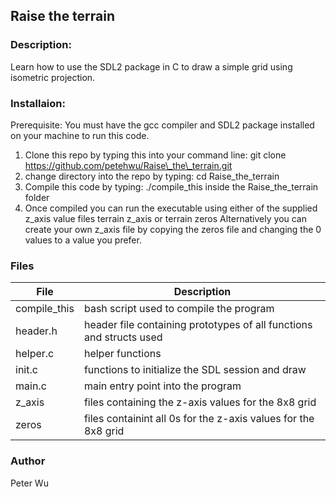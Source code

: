 ## Raise the terrain

### Description:
Learn how to use the SDL2 package in C to 
draw a simple grid using isometric projection.

### Installaion:
Prerequisite: You must have the gcc compiler and SDL2 package installed on your machine to run this code.
1) Clone this repo by typing this into your command line: git clone https://github.com/petehwu/Raise\_the\_terrain.git
2) change directory into the repo by typing: cd Raise\_the\_terrain
3) Compile this code by typing: ./compile\_this inside the Raise\_the\_terrain folder
4) Once compiled you can run the executable using either of the supplied z\_axis value files
terrain z\_axis  or terrain zeros   Alternatively you can create your own z\_axis file by copying the zeros file and changing the 0 values to a value you prefer. 


### Files
File|Description
---|---
compile\_this | bash script used to compile the program
header.h | header file containing prototypes of all functions and structs used
helper.c | helper functions
init.c | functions to initialize the SDL session and draw
main.c | main entry point into the program
z\_axis | files containing the z-axis values for the 8x8 grid
zeros | files containint all 0s for the z-axis values for the 8x8 grid 

### Author
Peter Wu
